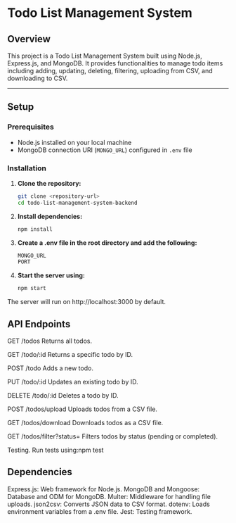 # Todo List Management System

## Overview

This project is a Todo List Management System built using Node.js, Express.js, and MongoDB. It provides functionalities to manage todo items including adding, updating, deleting, filtering, uploading from CSV, and downloading to CSV.

---

## Setup

### Prerequisites

- Node.js installed on your local machine
- MongoDB connection URI (`MONGO_URL`) configured in `.env` file

### Installation

1. **Clone the repository:**
   ```bash
   git clone <repository-url>
   cd todo-list-management-system-backend

2. **Install dependencies:**
   ```bash
   npm install

3. **Create a .env file in the root directory and add the following:**
   ```bash
   MONGO_URL
   PORT

4. **Start the server using:**
   ```bash
   npm start


The server will run on http://localhost:3000 by default.


## API Endpoints

GET /todos
Returns all todos.

GET /todo/:id
Returns a specific todo by ID.

POST /todo
Adds a new todo.

PUT /todo/:id
Updates an existing todo by ID.

DELETE /todo/:id
Deletes a todo by ID.

POST /todos/upload
Uploads todos from a CSV file.

GET /todos/download
Downloads todos as a CSV file.

GET /todos/filter?status=<status>
Filters todos by status (pending or completed).

Testing.
Run tests using:npm test

## Dependencies

Express.js: Web framework for Node.js.
MongoDB and Mongoose: Database and ODM for MongoDB.
Multer: Middleware for handling file uploads.
json2csv: Converts JSON data to CSV format.
dotenv: Loads environment variables from a .env file.
Jest: Testing framework.
